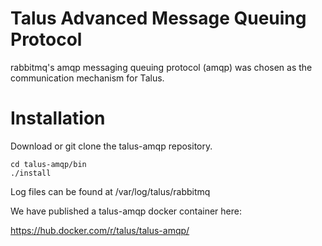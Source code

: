 # Talus Advanced Message Queuing Protocol

rabbitmq's amqp messaging queuing protocol (amqp) was chosen as the communication mechanism for Talus.


# Installation
Download or git clone the talus-amqp repository.
```
cd talus-amqp/bin
./install
```

Log files can be found at /var/log/talus/rabbitmq

We have published a talus-amqp docker container here:

https://hub.docker.com/r/talus/talus-amqp/



